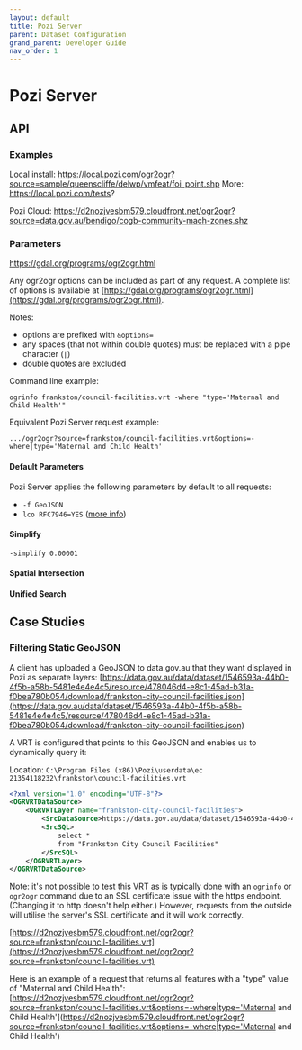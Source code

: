 ```yaml
---
layout: default
title: Pozi Server
parent: Dataset Configuration
grand_parent: Developer Guide
nav_order: 1
---
```


# Pozi Server

## API

### Examples

Local install: https://local.pozi.com/ogr2ogr?source=sample/queenscliffe/delwp/vmfeat/foi_point.shp
More: https://local.pozi.com/tests?

Pozi Cloud: https://d2nozjvesbm579.cloudfront.net/ogr2ogr?source=data.gov.au/bendigo/cogb-community-mach-zones.shz

### Parameters

https://gdal.org/programs/ogr2ogr.html

Any ogr2ogr options can be included as part of any request. A complete list of options is available at [https://gdal.org/programs/ogr2ogr.html](https://gdal.org/programs/ogr2ogr.html).

Notes:

* options are prefixed with `&options=`
* any spaces (that not within double quotes) must be replaced with a pipe character (`|`)
* double quotes are excluded

Command line example:

```
ogrinfo frankston/council-facilities.vrt -where "type='Maternal and Child Health'"
```

Equivalent Pozi Server request example:

```
.../ogr2ogr?source=frankston/council-facilities.vrt&options=-where|type='Maternal and Child Health'
```

#### Default Parameters

Pozi Server applies the following parameters by default to all requests:

* `-f GeoJSON`
* `lco RFC7946=YES` ([more info](https://gdal.org/drivers/vector/geojson.html#rfc-7946-write-support))

#### Simplify

`-simplify 0.00001`
#### Spatial Intersection

#### Unified Search

## Case Studies

### Filtering Static GeoJSON

A client has uploaded a GeoJSON to data.gov.au that they want displayed in Pozi as separate layers:
[https://data.gov.au/data/dataset/1546593a-44b0-4f5b-a58b-5481e4e4e4c5/resource/478046d4-e8c1-45ad-b31a-f0bea780b054/download/frankston-city-council-facilities.json](https://data.gov.au/data/dataset/1546593a-44b0-4f5b-a58b-5481e4e4e4c5/resource/478046d4-e8c1-45ad-b31a-f0bea780b054/download/frankston-city-council-facilities.json)

A VRT is configured that points to this GeoJSON and enables us to dynamically query it:

Location: `C:\Program Files (x86)\Pozi\userdata\ec 21354118232\frankston\council-facilities.vrt`

```xml
<?xml version="1.0" encoding="UTF-8"?>
<OGRVRTDataSource>
    <OGRVRTLayer name="frankston-city-council-facilities">
        <SrcDataSource>https://data.gov.au/data/dataset/1546593a-44b0-4f5b-a58b-5481e4e4e4c5/resource/478046d4-e8c1-45ad-b31a-f0bea780b054/download/frankston-city-council-facilities.json</SrcDataSource>
        <SrcSQL>
            select *
            from "Frankston City Council Facilities"
        </SrcSQL>
    </OGRVRTLayer>
</OGRVRTDataSource>
```

Note: it's not possible to test this VRT as is typically done with an `ogrinfo` or `ogr2ogr` command due to an SSL certificate issue with the https endpoint. (Changing it to http doesn't help either.) However, requests from the outside will utilise the server's SSL certificate and it will work correctly.

[https://d2nozjvesbm579.cloudfront.net/ogr2ogr?source=frankston/council-facilities.vrt](https://d2nozjvesbm579.cloudfront.net/ogr2ogr?source=frankston/council-facilities.vrt)

Here is an example of a request that returns all features with a "type" value of "Maternal and Child Health":
[https://d2nozjvesbm579.cloudfront.net/ogr2ogr?source=frankston/council-facilities.vrt&options=-where|type='Maternal and Child Health'](https://d2nozjvesbm579.cloudfront.net/ogr2ogr?source=frankston/council-facilities.vrt&options=-where|type='Maternal and Child Health')
